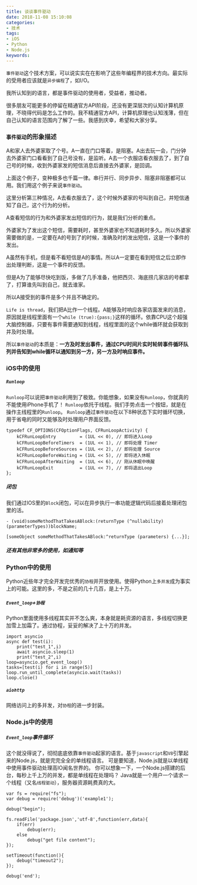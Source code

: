 ```yaml
---
title: 谈谈事件驱动
date: 2018-11-08 15:10:08
categories:
- 技术
tags:
- iOS
- Python
- Node.js
keywords:
---
```


`事件驱动`这个技术方案，可以说实实在在影响了这些年编程界的技术方向。最实际的受用者应该就是`异步编程`了，如I/O。

我所认知到的语言，都是事件驱动的使用者，受益者，推动者。

<!-- more -->

很多朋友可能更多的停留在精通官方API阶段，还没有更深层次的认知计算机原理，不晓得代码是怎么工作的。我不精通官方API，计算机原理也认知浅薄，但在自己认知的语言范围内了解了一些。我感到庆幸，希望和大家分享。

### `事件驱动`的形象描述

A和家人去外婆家取了个号。A一直在门口等着，是阻塞。A出去玩一会，门分钟去外婆家门口看看到了自己号没有，是监听。A去一个衣服店看衣服去了，到了自己号的时候，收到外婆家发的短信消息后直接去外婆家，是回调。

上面这个例子，变种极多也千篇一律。串行并行、同步异步、阻塞非阻塞都可以用。我们用这个例子来说`事件驱动`。

这里分析第三种情况，A去看衣服去了，这个时候外婆家的号叫到自己，并短信通知了自己，这个行为的分析。

A查看短信的行为和外婆家发出短信的行为，就是我们分析的重点。

外婆家为了发出这个短信，需要耗时，甚至外婆家也不知道耗时多久。所以外婆家需要做的是，一定要在A的号到了的时候，准确及时的发出短信，这是一个事件的发出。

A虽然有手机，但是看不看短信是A的事情。所以A一定要在看到短信之后立即作出处理判断，这是一个事件的反馈。

但是A为了能够尽快吃到饭，多做了几手准备，他把西贝、海底捞几家店的号都拿了，打算谁先叫到自己，就去谁家。

所以A接受到的事件是多个并且不确定的。

`Life is thread`，我们把A比作一个线程。A能够及时响应各家店面发来的消息，原因就是线程里面有一个`while (true):{pass;}`这样的循环。依靠CPU这个超强大脑控制器，只要有事件需要通知到线程，线程里面的这个while循环就会获取到并及时处理。
    
所以`事件驱动`的本质是：**一方及时发出事件，通过CPU时间片实时轮转事件循环队列并告知到while循环以通知到另一方，另一方及时响应事件。**

### iOS中的使用
##### `Runloop`
`Runloop`可以说把`事件驱动`利用到了极致。你能想象，如果没有`Runloop`，你就真的不能使用iPhone手机了！
`Runloop`依托于线程。我们手势点击一个按钮，就是在操作主线程里的`Runloop`。
`Runloop`通过`事件驱动`在以下8种状态下实时循环切换，用于省电的同时又能够及时处理用户界面反馈。
```
typedef CF_OPTIONS(CFOptionFlags, CFRunLoopActivity) {
    kCFRunLoopEntry         = (1UL << 0), // 即将进入Loop
    kCFRunLoopBeforeTimers  = (1UL << 1), // 即将处理 Timer
    kCFRunLoopBeforeSources = (1UL << 2), // 即将处理 Source
    kCFRunLoopBeforeWaiting = (1UL << 5), // 即将进入休眠
    kCFRunLoopAfterWaiting  = (1UL << 6), // 刚从休眠中唤醒
    kCFRunLoopExit          = (1UL << 7), // 即将退出Loop
};
```
##### 闭包
我们通过IOS里的`Block`闭包，可以在异步执行一串功能逻辑代码后接着处理闭包里的活。
```
- (void)someMethodThatTakesABlock:(returnType (^nullability)(parameterTypes))blockName;
```
```
[someObject someMethodThatTakesABlock:^returnType (parameters) {...}];
```
##### 还有其他非常多的使用，如通知等

### Python中的使用
Python近些年才完全开发完优秀的`协程`并开放使用。使得Python上`多并发`成为事实上的可能。这里的多，不是之前的几十几百，是上十万。
##### `Event_loop`+`协程`
Python里面使用多线程其实并不怎么爽，本身就是耗资源的语言，多线程切换更加雪上加霜了。通过协程，妥妥的解决了上十万的并发。
```
import asyncio
async def test(i):
	print("test_1",i)
	await asyncio.sleep(1)
	print("test_2",i)
loop=asyncio.get_event_loop()
tasks=[test(i) for i in range(5)]
loop.run_until_complete(asyncio.wait(tasks))
loop.close()
```
##### `aiohttp`
网络访问上的多并发，对`协程`的进一步封装。

### Node.js中的使用
##### `Event_loop`事件循环
这个就没得说了，彻彻底底依靠`事件驱动`起家的语言。基于`javascript`和`V8`引擎起来的Node.js，就是完完全全的单线程语言。
可是要知道，Node.js就是以单线程中使用事件驱动处理高IO闻名世界的。
你可以想象一下，一个Node.js搭建的后台，每秒上千上万的并发，都是单线程在处理吗？
Java就是一个用户一个请求一个线程（又名`线程驱动`），服务器资源耗费真的大。
```
var fs = require("fs");
var debug = require('debug')('example1');

debug("begin");

fs.readFile('package.json','utf-8',function(err,data){
    if(err)  
        debug(err);
    else
        debug("get file content");
});

setTimeout(function(){
    debug("timeout2");
});

debug('end');

```